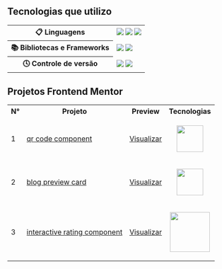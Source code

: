 ## Tecnologias que utilizo

<table>
  <tr>
    <th>📋 Linguagens</th>
    <td>
      <img src="https://img.shields.io/badge/html5-%23E34F26.svg?style=for-the-badge&logo=html5&logoColor=white">
      <img src="https://img.shields.io/badge/css3-%231572B6.svg?style=for-the-badge&logo=css3&logoColor=white">
      <img src="https://img.shields.io/badge/javascript-%23323330.svg?style=for-the-badge&logo=javascript&logoColor=%23F7DF1E">
    </td>
  </tr>
  <tr>
  <tr>
    <th>📚 Bibliotecas e Frameworks</th>
    <td>
      <img src="https://img.shields.io/badge/react-%2320232a.svg?style=for-the-badge&logo=react&logoColor=%2361DAFB">
      <img src="https://img.shields.io/badge/tailwindcss-%2338B2AC.svg?style=for-the-badge&logo=tailwind-css&logoColor=white">
    </td>
    </tr>
  </tr>
    <th>🕓 Controle de versão</th>
    <td>
      <img src="https://img.shields.io/badge/git-%23F05033.svg?style=for-the-badge&logo=git&logoColor=white">
      <img src="https://img.shields.io/badge/github-%23121011.svg?style=for-the-badge&logo=github&logoColor=white">
    </td>
  </tr>
</table>

## Projetos Frontend Mentor

<table>
  <tr>
    <th>N°</th>
    <th>Projeto</th>
    <th>Preview</th>
    <th>Tecnologias</th>
  </tr>
  <tr>
    <td>1</td>
    <td><a href="https://github.com/brnsouza17/qr-code-component-main">qr code component</a></td>
    <td><a href="https://brnsouza17.github.io/qr-code-component-main/">Visualizar</a></td>
    <td>
      <p align="center">
        <!-- Cada icone tem 30 pixels-->
        <img src="https://skillicons.dev/icons?i=html,css&perline=2" width="60px">
      </p>
    </td>
  </tr>
  <tr>
    <td>2</td>
    <td><a href="https://github.com/brnsouza17/blog-preview-card-main">blog preview card</a></td>
    <td><a href="https://brnsouza17.github.io/blog-preview-card-main/">Visualizar</a></td>
    <td>
      <p align="center">
        <img src="https://skillicons.dev/icons?i=html,css&perline=2" width="60px">
      </p>
    </td>
  </tr>
  <tr>
    <td>3</td>
    <td><a href="https://github.com/brnsouza17/tailwind-interactive-rating-component">interactive rating component</a></td>
    <td><a href="https://brnsouza17.github.io/tailwind-interactive-rating-component">Visualizar</a></td>
    <td>
      <p align="center">
        <img src="https://skillicons.dev/icons?i=tailwind,javascript,html&perline=3" width="90px">
      </p>
    </td>
  </tr>
</table>

<!--
**brnsouza17/brnsouza17** is a ✨ _special_ ✨ repository because its `README.md` (this file) appears on your GitHub profile.

Here are some ideas to get you started:

- 🔭 I’m currently working on ...
- 🌱 I’m currently learning ...
- 👯 I’m looking to collaborate on ...
- 🤔 I’m looking for help with ...
- 💬 Ask me about ...
- 📫 How to reach me: ...
- 😄 Pronouns: ...
- ⚡ Fun fact: ...
-->
